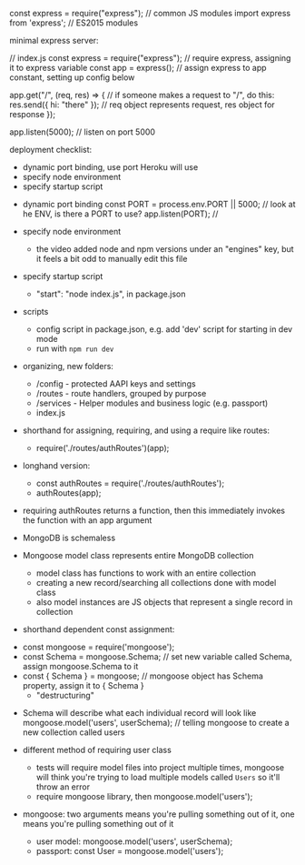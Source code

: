 const express = require("express"); // common JS modules
import express from 'express'; // ES2015 modules

minimal express server:

// index.js
const express = require("express"); // require express, assigning it to express variable
const app = express(); // assign express to app constant, setting up config below

app.get("/", (req, res) => { // if someone makes a request to "/", do this:
res.send({ hi: "there" }); // req object represents request, res object for response
});

app.listen(5000); // listen on port 5000

deployment checklist:

- dynamic port binding, use port Heroku will use
- specify node environment
- specify startup script

* dynamic port binding
  const PORT = process.env.PORT || 5000; // look at he ENV, is there a PORT to use?
  app.listen(PORT); //

* specify node environment

  - the video added node and npm versions under an "engines" key, but it feels a bit odd to manually edit this file

* specify startup script

  - "start": "node index.js", in package.json

* scripts
  - config script in package.json, e.g. add 'dev' script for starting in dev mode
  - run with `npm run dev`

- organizing, new folders:

  - /config - protected AAPI keys and settings
  - /routes - route handlers, grouped by purpose
  - /services - Helper modules and business logic (e.g. passport)
  - index.js

- shorthand for assigning, requiring, and using a require like routes:
  - require('./routes/authRoutes')(app);
- longhand version:

  - const authRoutes = require('./routes/authRoutes');
  - authRoutes(app);

- requiring authRoutes returns a function, then this immediately invokes the function with an app argument

* MongoDB is schemaless
* Mongoose model class represents entire MongoDB collection

  - model class has functions to work with an entire collection
  - creating a new record/searching all collections done with model class
  - also model instances are JS objects that represent a single record in collection

* shorthand dependent const assignment:

- const mongoose = require('mongoose');
- const Schema = mongoose.Schema; // set new variable called Schema, assign mongoose.Schema to it
- const { Schema } = mongoose; // mongoose object has Schema property, assign it to { Schema }
  - "destructuring"

* Schema will describe what each individual record will look like
  mongoose.model('users', userSchema); // telling mongoose to create a new collection called users

* different method of requiring user class

  - tests will require model files into project multiple times, mongoose will think you're trying to load multiple models called `Users` so it'll throw an error

  * require mongoose library, then mongoose.model('users');

* mongoose: two arguments means you're pulling something out of it, one means you're pulling something out of it
  - user model: mongoose.model('users', userSchema);
  - passport: const User = mongoose.model('users');

